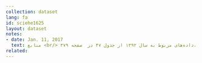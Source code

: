 ```yaml
---
collection: dataset
lang: fa
id: sciehe1625
layout: dataset
notes: 
- date: Jan. 11, 2017
  text: منابع <br/> داده‌های مربوط به سال‌ ۱۳۹۲ از جدول ۴۷ در  صفحه ۳۷۹، <a href='http&#58;//www.amar.org.ir/Portals/0/Files/fulltext/1392/n_ank_92.pdf'> نتایج آمارگیری نیروی کار در سال ۱۳۹۲ </a> استخراج شده است. <br /> داده‌های مربوط به سال‌ ۱۳۹۳ از جدول ۴۷ در صفحه ۳۷۹،<a href='http&#58;//www.amar.org.ir/Portals/0/Files/fulltext/1393/n_ank_93.pdf'> نتایج آمارگیری نیروی کار در سال ۱۳۹۳ </a> استخراج شده است.
related:
---
```

